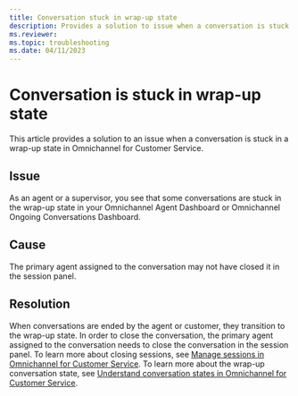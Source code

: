 ```yaml
---
title: Conversation stuck in wrap-up state
description: Provides a solution to issue when a conversation is stuck in a wrap-up state in Dynamics 365 Omnichannel for Customer Service.
ms.reviewer: 
ms.topic: troubleshooting
ms.date: 04/11/2023
---
```


# Conversation is stuck in wrap-up state

This article provides a solution to an issue when a conversation is stuck in a wrap-up state in Omnichannel for Customer Service.

## Issue

As an agent or a supervisor, you see that some conversations are stuck in the wrap-up state in your Omnichannel Agent Dashboard or Omnichannel Ongoing Conversations Dashboard.

## Cause

The primary agent assigned to the conversation may not have closed it in the session panel.

## Resolution

When conversations are ended by the agent or customer, they transition to the wrap-up state. In order to close the conversation, the primary agent assigned to the conversation needs to close the conversation in the session panel. To learn more about closing sessions, see [Manage sessions in Omnichannel for Customer Service](/dynamics365/customer-service/oc-manage-sessions). To learn more about the wrap-up conversation state, see [Understand conversation states in Omnichannel for Customer Service](/dynamics365/customer-service/oc-conversation-state#wrap-up).
